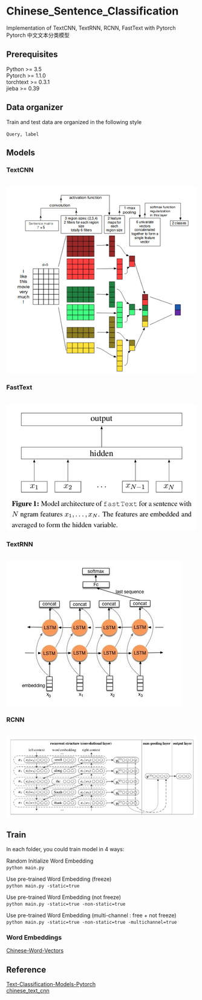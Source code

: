# Chinese_Sentence_Classification
Implementation of TextCNN, TextRNN, RCNN, FastText with Pytorch  
Pytorch 中文文本分类模型    

## Prerequisites
Python >= 3.5  
Pytorch >= 1.1.0  
torchtext  >= 0.3.1   
jieba >= 0.39  

## Data organizer 
Train and test data are organized in the following style  

`
Query, label
`

## Models
### TextCNN 
<br>
<img src="https://github.com/HowieMa/Chinese_Sentence_Classification/blob/master/src/img/TextCNN.png" />
<br>

### FastText
<br>
<img src="https://github.com/HowieMa/Chinese_Sentence_Classification/blob/master/src/img/fastText.png" />
<br>

### TextRNN 
<br>
<img src="https://github.com/HowieMa/Chinese_Sentence_Classification/blob/master/src/img/BiLSTM.jpeg" />
<br>

### RCNN 
<br>
<img src="https://github.com/HowieMa/Chinese_Sentence_Classification/blob/master/src/img/RCNN.png" />
<br>



## Train 
In each folder, you could train model in 4 ways:  

Random Initialize Word Embedding   
`python main.py`

Use pre-trained Word Embedding  (freeze)  
`python main.py -static=true`

Use pre-trained Word Embedding  (not freeze)  
`python main.py -static=true -non-static=true`

Use pre-trained Word Embedding  (multi-channel : free + not freeze)   
`python main.py -static=true -non-static=true -multichannel=true`

### Word Embeddings 
[Chinese-Word-Vectors](https://github.com/Embedding/Chinese-Word-Vectors)


## Reference 
[Text-Classification-Models-Pytorch ](https://github.com/AnubhavGupta3377/Text-Classification-Models-Pytorch)  
[chinese_text_cnn](https://github.com/bigboNed3/chinese_text_cnn)


